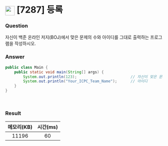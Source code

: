 # <img src="https://d2gd6pc034wcta.cloudfront.net/tier/1.svg" width="30" height="30" style="vertical-align: middle;"/> [7287] 등록

<h3>Question</h3>
자신이 백준 온라인 저지(BOJ)에서 맞은 문제의 수와 아이디를 그대로 출력하는 프로그램을 작성하시오.

<br>

<h3>Answer</h3>


```java
public class Main {
	public static void main(String[] args) {
		System.out.println(123);						// 자신이 맞은 문제의 수
		System.out.println("Your_ICPC_Team_Name");		// 아이디
	}
}
```

<br>

<h3>Result</h3>

|메모리(KB)| 시간(ms)|
|:---:|:---:|
|11196|60|
